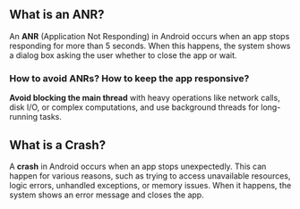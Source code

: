 ## What is an ANR?

An **ANR** (Application Not Responding) in Android occurs when an app stops responding for more than 5 seconds. When this happens, the system shows a dialog box asking the user whether to close the app or wait.

### How to avoid ANRs? How to keep the app responsive?

**Avoid blocking the main thread** with heavy operations like network calls, disk I/O, or complex computations, and use background threads for long-running tasks.

## What is a Crash?

A **crash** in Android occurs when an app stops unexpectedly. This can happen for various reasons, such as trying to access unavailable resources, logic errors, unhandled exceptions, or memory issues. When it happens, the system shows an error message and closes the app.
